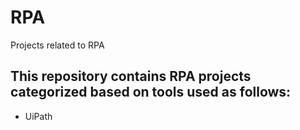 # RPA
Projects related to RPA 

## This repository contains RPA projects categorized based on tools used as follows:
* UiPath